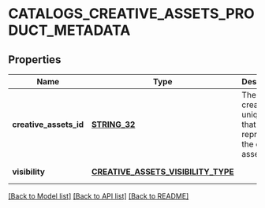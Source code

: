 # CATALOGS_CREATIVE_ASSETS_PRODUCT_METADATA

## Properties
Name | Type | Description | Notes
------------ | ------------- | ------------- | -------------
**creative_assets_id** | [**STRING_32**](STRING_32.md) | The user-created unique ID that represents the creative assets item. | [default to null]
**visibility** | [**CREATIVE_ASSETS_VISIBILITY_TYPE**](CreativeAssetsVisibilityType.md) |  | [default to null]

[[Back to Model list]](../README.md#documentation-for-models) [[Back to API list]](../README.md#documentation-for-api-endpoints) [[Back to README]](../README.md)


